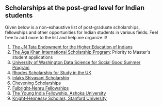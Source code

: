 ## Scholarships at the post-grad level for Indian students 

Given below is a non-exhaustive list of post-graduate scholarships, fellowships and other opportunities for Indian students in various fields. Feel free to add more to the list and help me organize it!

1. [The JN Tata Endowment for the Higher Education of Indians](https://www.jntataendowment.org/index)
2. [The Aga Khan International Scholarship Program](https://www.akdn.org/our-agencies/aga-khan-foundation/international-scholarship-programme): Priority to Master's student applications
3. [University of Washington Data Science for Social Good Summer Program](https://escience.washington.edu/dssg/)
4. [Rhodes Scholarship for Study in the UK](https://www.rhodeshouse.ox.ac.uk/scholarships/apply/india)
5. [Inlaks Shivasani Scholarship](https://www.inlaksfoundation.org/scholarships/how-to-apply/)
6. [Chevening Scholarships](https://www.chevening.org/scholarships/)
7. [Fulbright-Nehru Fellowships](http://www.usief.org.in/Fulbright-Nehru-Fellowships.aspx)
8. [The Young India Fellowship, Ashoka University](https://www.ashoka.edu.in/YIF/)
9. [Knight-Hennessy Scholars, Stanford University](https://knight-hennessy.stanford.edu/admission)